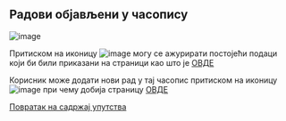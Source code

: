 ## Радови објављени у часопису
 
 ![image](https://user-images.githubusercontent.com/29538544/148227356-c3fd5db9-363c-48bc-8079-f8ae2858c2d0.png)

Притиском на иконицу ![image](https://user-images.githubusercontent.com/29538544/148227677-8d00d709-b3d8-4bd1-a819-feb1ec134ca8.png)
  могу се ажурирати постојећи подаци који би били приказани на страници као што је [ОВДЕ](podaciOradu.md)
  
Корисник може додати нови рад у тај часопис притиском на иконицу ![image](https://user-images.githubusercontent.com/29538544/148227732-92f57b0b-57bf-4ed5-b47e-db7f254a00a9.png)
  при чему добија страницу [ОВДЕ](podaciOradu.md) 

[Повратак на садржај упутства](uputstvo.md#садржај)
